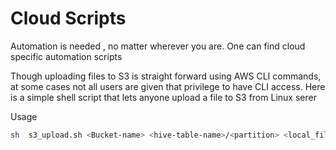 # Cloud Scripts
Automation is needed , no matter wherever you are. One can find cloud specific automation scripts

Though uploading files to S3 is straight forward using AWS CLI commands, at some cases not all users are given that privilege to have CLI access. Here is a simple shell script that lets anyone upload a file to S3 from Linux serer

Usage

```bash
sh  s3_upload.sh <Bucket-name> <hive-table-name>/<partition> <local_file_location>
```
